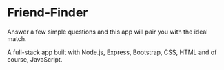 # Friend-Finder

Answer a few simple questions and this app will pair you with the ideal match.

A full-stack app built with Node.js, Express, Bootstrap, CSS, HTML and of course, JavaScript.
